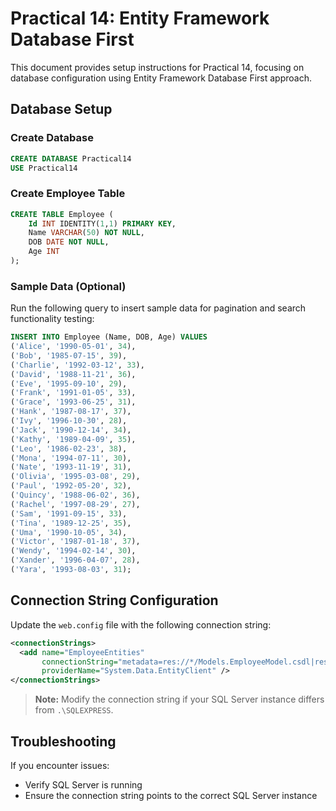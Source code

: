 # Practical 14: Entity Framework Database First

This document provides setup instructions for Practical 14, focusing on database configuration using Entity Framework Database First approach.

## Database Setup

### Create Database
```sql
CREATE DATABASE Practical14
USE Practical14
```

### Create Employee Table
```sql
CREATE TABLE Employee (
    Id INT IDENTITY(1,1) PRIMARY KEY,
    Name VARCHAR(50) NOT NULL,
    DOB DATE NOT NULL,
    Age INT
);
```

### Sample Data (Optional)
Run the following query to insert sample data for pagination and search functionality testing:

```sql
INSERT INTO Employee (Name, DOB, Age) VALUES
('Alice', '1990-05-01', 34),
('Bob', '1985-07-15', 39),
('Charlie', '1992-03-12', 33),
('David', '1988-11-21', 36),
('Eve', '1995-09-10', 29),
('Frank', '1991-01-05', 33),
('Grace', '1993-06-25', 31),
('Hank', '1987-08-17', 37),
('Ivy', '1996-10-30', 28),
('Jack', '1990-12-14', 34),
('Kathy', '1989-04-09', 35),
('Leo', '1986-02-23', 38),
('Mona', '1994-07-11', 30),
('Nate', '1993-11-19', 31),
('Olivia', '1995-03-08', 29),
('Paul', '1992-05-20', 32),
('Quincy', '1988-06-02', 36),
('Rachel', '1997-08-29', 27),
('Sam', '1991-09-15', 33),
('Tina', '1989-12-25', 35),
('Uma', '1990-10-05', 34),
('Victor', '1987-01-18', 37),
('Wendy', '1994-02-14', 30),
('Xander', '1996-04-07', 28),
('Yara', '1993-08-03', 31);
```

## Connection String Configuration

Update the `web.config` file with the following connection string:

```xml
<connectionStrings>
  <add name="EmployeeEntities" 
       connectionString="metadata=res://*/Models.EmployeeModel.csdl|res://*/Models.EmployeeModel.ssdl|res://*/Models.EmployeeModel.msl;provider=System.Data.SqlClient;provider connection string=&quot;data source=.\SQLEXPRESS;initial catalog=Practical14;integrated security=True;trustservercertificate=True;MultipleActiveResultSets=True;App=EntityFramework&quot;" 
       providerName="System.Data.EntityClient" />
</connectionStrings>
```

> **Note:** Modify the connection string if your SQL Server instance differs from `.\SQLEXPRESS`.

## Troubleshooting

If you encounter issues:
- Verify SQL Server is running
- Ensure the connection string points to the correct SQL Server instance
